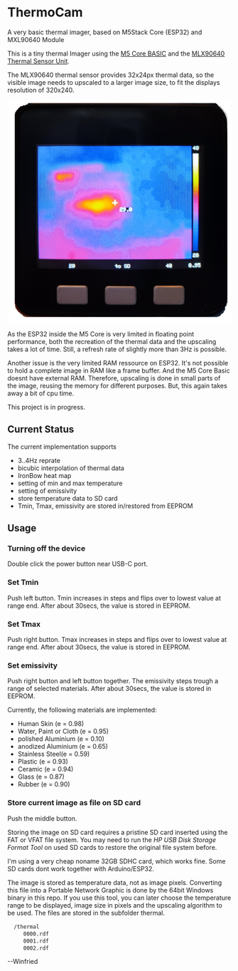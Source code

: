 # ThermoCam
A very basic thermal imager, based on M5Stack Core (ESP32) and MXL90640 Module

This is a tiny thermal Imager using the [M5 Core BASIC](https://docs.makerfactory.io/m5stack/core/black/) and the
[MLX90640 Thermal Sensor Unit](https://shop.m5stack.com/products/thermal-camera).

The MLX90640 thermal sensor provides 32x24px thermal data, so the visible image needs to upscaled to a larger image size,
to fit the displays resolution of 320x240.

![alt text](doc/M5.png)

As the ESP32 inside the M5 Core is very limited in floating point performance, both the recreation of the
thermal data and the upscaling takes a lot of time. Still, a refresh rate of slightly more than 3Hz is possible.

Another issue is the very limited RAM ressource on ESP32. It's not possible to hold a complete image in RAM like a frame buffer.
And the M5 Core Basic doesnt have external RAM. Therefore, upscaling is done in small parts of the image, reusing the memory
for different purposes. But, this again takes away a bit of cpu time.


This project is in progress.



## Current Status
The current implementation supports
* 3..4Hz reprate
* bicubic interpolation of thermal data
* IronBow heat map
* setting of min and max temperature
* setting of emissivity
* store temperature data to SD card
* Tmin, Tmax, emissivity are stored in/restored from EEPROM

## Usage
### Turning off the device
Double click the power button near USB-C port.
### Set Tmin
Push left button. Tmin increases in steps and flips over to lowest value at range end.
After about 30secs, the value is stored in EEPROM.
### Set Tmax
Push right button. Tmax increases in steps and flips over to lowest value at range end.
After about 30secs, the value is stored in EEPROM.
### Set emissivity
Push right button and left button together. The emissivity steps trough a range of selected materials.
After about 30secs, the value is stored in EEPROM.

Currently, the following materials are implemented:
* Human Skin (e = 0.98)
* Water, Paint or Cloth (e = 0.95)
* polished Aluminium (e = 0.10)
* anodized Aluminium (e = 0.65)
* Stainless Steel(e = 0.59)
* Plastic (e = 0.93)
* Ceramic (e = 0.94)
* Glass (e = 0.87)
* Rubber (e = 0.90)

### Store current image as file on SD card
Push the middle button.

Storing the image on SD card requires a pristine SD card inserted using the FAT or VFAT file system.
You may need to run the _HP USB Disk Storage Format Tool_ on used SD cards to restore the original file system before.

I'm using a very cheap noname 32GB SDHC card, which works fine.
Some SD cards dont work together with Arduino/ESP32.

The image is stored as temperature data, not as image pixels.
Converting this file into a Portable Network Graphic is done by the 64bit Windows binary in this repo.
If you use this tool, you can later choose the temperature range to be displayed, image size in pixels and
the upscaling algorithm to be used.
The files are stored in the subfolder thermal.
```
  /thermal
     0000.rdf
     0001.rdf
     0002.rdf
```






--Winfried

